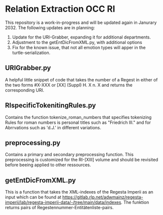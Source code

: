 # Relation Extraction OCC RI
This repository is a work-in-progress and will be updated again in Janurary 2032. The following updates are in planning:
  1. Update for the URI-Grabber, expanding it for additional departments.
  2. Adjustment to the getEntDicFromXML.py, with additional options
  3. Fix for the known issue, that not all emotion types will apper in the turtle-serialization.
  

## URIGrabber.py 
A helpful little snippet of code that takes the number of a Regest in either of the two forms #X-XXX or [XX] (Suppl) H. X n. X and returns the corresponding URI.

## RIspecificTokenitingRules.py
Contains the function tokenize_roman_numbers that specifies tokenizing Rules for roman numbers is personal titles such as "Friedrich III." and for Abrrvations such as 'd.J.' in different variations.

## preprocessing.py

Contains a primary and secondary preprocessing function. This preprocessing is customized for the RI-[XIII] volume and should be revisited before beeing applied to other ressources. 

## getEntDicFromXML.py

This is a function that takes the XML-indexes of the Regesta Imperii as an input which can be found at https://gitlab.rlp.net/adwmainz/regesta-imperii/lab/regesta-imperii-data/-/tree/main/data/indexes. The funktion returns pairs of Regestennummer-Entitätenliste-pairs.



